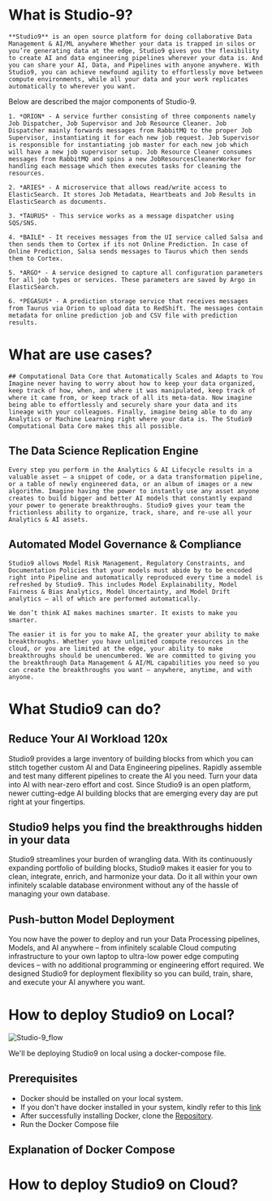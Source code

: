 
# What is Studio-9?
```
**Studio9** is an open source platform for doing collaborative Data Management & AI/ML anywhere Whether your data is trapped in silos or you’re generating data at the edge, Studio9 gives you the flexibility to create AI and data engineering pipelines wherever your data is. And you can share your AI, Data, and Pipelines with anyone anywhere. With Studio9, you can achieve newfound agility to effortlessly move between compute environments, while all your data and your work replicates automatically to wherever you want.
```
Below are described the major components of Studio-9. 
```
1. *ORION* - A service further consisting of three components namely Job Dispatcher, Job Supervisor and Job Resource Cleaner. Job Dispatcher mainly forwards messages from RabbitMQ to the proper Job Supervisor, instantiating it for each new job request. Job Supervisor is responsible for instantiating job master for each new job which will have a new job supervisor setup. Job Resource Cleaner consumes messages from RabbitMQ and spins a new JobResourcesCleanerWorker for handling each message which then executes tasks for cleaning the resources. 

2. *ARIES* - A microservice that allows read/write access to ElasticSearch. It stores Job Metadata, Heartbeats and Job Results in ElasticSearch as documents. 

3. *TAURUS* - This service works as a message dispatcher using SQS/SNS.

4. *BAILE* - It receives messages from the UI service called Salsa and then sends them to Cortex if its not Online Prediction. In case of Online Prediction, Salsa sends messages to Taurus which then sends them to Cortex.

5. *ARGO* - A service designed to capture all configuration parameters for all job types or services. These parameters are saved by Argo in ElasticSearch. 

6. *PEGASUS* - A prediction storage service that receives messages from Taurus via Orion to upload data to RedShift. The messages contain metadata for online prediction job and CSV file with prediction results. 
```

# What are use cases?
```
## Computational Data Core that Automatically Scales and Adapts to You
Imagine never having to worry about how to keep your data organized, keep track of how, when, and where it was manipulated, keep track of where it came from, or keep track of all its meta-data. Now imagine being able to effortlessly and securely share your data and its lineage with your colleagues. Finally, imagine being able to do any Analytics or Machine Learning right where your data is. The Studio9 Computational Data Core makes this all possible.
```

## The Data Science Replication Engine
```
Every step you perform in the Analytics & AI Lifecycle results in a valuable asset – a snippet of code, or a data transformation pipeline, or a table of newly engineered data, or an album of images or a new algorithm. Imagine having the power to instantly use any asset anyone creates to build bigger and better AI models that constantly expand your power to generate breakthroughs. Studio9 gives your team the frictionless ability to organize, track, share, and re-use all your Analytics & AI assets.
```

## Automated Model Governance & Compliance
```
Studio9 allows Model Risk Management, Regulatory Constraints, and Documentation Policies that your models must abide by to be encoded right into Pipeline and automatically reproduced every time a model is refreshed by Studio9. This includes Model Explainability, Model Fairness & Bias Analytics, Model Uncertainty, and Model Drift analytics – all of which are performed automatically.

We don’t think AI makes machines smarter. It exists to make you smarter.

The easier it is for you to make AI, the greater your ability to make breakthroughs. Whether you have unlimited compute resources in the cloud, or you are limited at the edge, your ability to make breakthroughs should be unencumbered. We are committed to giving you the breakthrough Data Management & AI/ML capabilities you need so you can create the breakthroughs you want – anywhere, anytime, and with anyone.
```

# What Studio9 can do?

## Reduce Your AI Workload 120x
Studio9 provides a large inventory of building blocks from which you can stitch together custom AI and Data Engineering pipelines. Rapidly assemble and test many different pipelines to create the AI you need. Turn your data into AI with near-zero effort and cost. Since Studio9 is an open platform, newer cutting-edge AI building blocks that are emerging every day are put right at your fingertips.

## Studio9 helps you find the breakthroughs hidden in your data
Studio9 streamlines your burden of wrangling data. With its continuously expanding portfolio of building blocks, Studio9 makes it easier for you to clean, integrate, enrich, and harmonize your data. Do it all within your own infinitely scalable database environment without any of the hassle of managing your own database.

## Push-button Model Deployment
You now have the power to deploy and run your Data Processing pipelines, Models, and AI anywhere – from infinitely scalable Cloud computing infrastructure to your own laptop to ultra-low power edge computing devices – with no additional programming or engineering effort required. We designed Studio9 for deployment flexibility so you can build, train, share, and execute your AI anywhere you want.


# How to deploy Studio9 on Local?
![Studio-9_flow](https://user-images.githubusercontent.com/86958663/171150086-22fb8783-bc07-45a0-a989-d100a3f50de8.png)


We'll be deploying Studio9 on local using a docker-compose file.

## Prerequisites

- Docker should be installed on your local system.
- If you don't have docker installed in your system, kindly refer to this [link](https://docs.docker.com/engine/install/ubuntu/)
- After successfully installing Docker, clone the [Repository](https://github.com/knoldus/Studio-9.git).
- Run the Docker Compose file


## Explanation of Docker Compose

  

# How to deploy Studio9 on Cloud?

